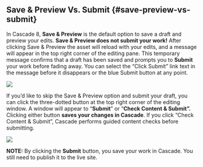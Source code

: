 ## Save & Preview Vs. Submit {#save-preview-vs-submit}

In Cascade 8, **Save & Preview** is the default option to save a draft and preview your edits. **Save & Preview does not submit your work!** After clicking Save & Preview the asset will reload with your edits, and a message will appear in the top right corner of the editing pane. This temporary message confirms that a draft has been saved and prompts you to **Submit** your work before fading away. You can select the “Click Submit” link text in the message before it disappears or the blue Submit button at any point.

![](https://northwestern-engineering.gitbooks.io/main-mccormick-site/content/assets/70.png)

If you’d like to skip the Save & Preview option and submit your draft, you can click the three-dotted button at the top right corner of the editing window. A window will appear to “**Submit**” or “**Check Content & Submit”.** Clicking either button **saves your changes in Cascade**. If you click “Check Content & Submit”, Cascade performs guided content checks before submitting.

![](https://northwestern-engineering.gitbooks.io/main-mccormick-site/content/assets/71.png)

**NOTE:** By clicking the **Submit** button, you save your work in Cascade. You still need to publish it to the live site.

